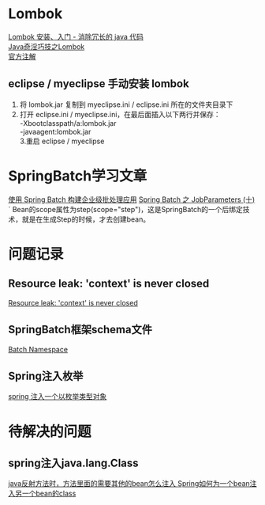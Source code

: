# Lombok
[Lombok 安装、入门 - 消除冗长的 java 代码](http://www.blogjava.net/fancydeepin/archive/2012/07/12/lombok.html)<br/>
[Java奇淫巧技之Lombok](http://blog.csdn.net/ghsau/article/details/52334762)<br/>
[官方注解](https://projectlombok.org/features/all)

## eclipse / myeclipse 手动安装 lombok
1. 将 lombok.jar 复制到 myeclipse.ini / eclipse.ini 所在的文件夹目录下<br/>
2. 打开 eclipse.ini / myeclipse.ini，在最后面插入以下两行并保存：<br/>
    -Xbootclasspath/a:lombok.jar<br/>
    -javaagent:lombok.jar<br/>
3.重启 eclipse / myeclipse<br/>

# SpringBatch学习文章
[使用 Spring Batch 构建企业级批处理应用](https://www.ibm.com/developerworks/cn/java/j-lo-springbatch1/)
[Spring Batch 之 JobParameters (十)](http://www.cnblogs.com/gulvzhe/archive/2012/01/31/2332530.html)
` Bean的scope属性为step(scope="step")，这是SpringBatch的一个后绑定技术，就是在生成Step的时候，才去创建bean。

# 问题记录
## Resource leak: 'context' is never closed
[Resource leak: 'context' is never closed](http://blog.csdn.net/seagal890/article/details/53958868)
## SpringBatch框架schema文件
[Batch Namespace](https://docs.spring.io/spring-batch/trunk/reference/html/domain.html)
## Spring注入枚举
[spring 注入一个以枚举类型对象](http://www.cnblogs.com/0201zcr/p/5082871.html)

# 待解决的问题
## spring注入java.lang.Class
[java反射方法时，方法里面的需要其他的bean怎么注入 ](http://bbs.csdn.net/topics/390853859)
[Spring如何为一个bean注入另一个bean的class](http://www.iteye.com/problems/50259)
